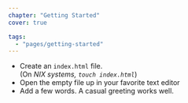 ```yaml
---
chapter: "Getting Started"
cover: true

tags:
  - "pages/getting-started"
---
```


* Create an `index.html` file.  
(On *NIX systems, `touch index.html`*)
* Open the empty file up in your favorite text editor
* Add a few words. A casual greeting works well.
